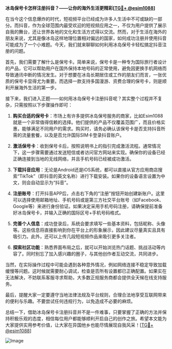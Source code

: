 **冰岛保号卡怎样注册抖音？——让你的海外生活更精彩[[TG💪+ @esim1088](https://t.me/s/esim1088)]**

在当今这个信息爆炸的时代，短视频平台已经成为许多人生活中不可或缺的一部分。而抖音，作为全球范围内最受欢迎的短视频应用之一，不仅为用户提供了展示自我的舞台，还让世界各地的文化和生活方式得以交流。然而，对于生活在海外的朋友来说，尤其是像冰岛这样地理位置相对偏远的国家，如何成功注册并使用抖音可能成为了一个小难题。今天，我们就来聊聊如何利用冰岛保号卡轻松搞定抖音注册的问题。

首先，我们需要了解什么是保号卡。简单来说，保号卡是一种专为国际旅行者设计的产品，它可以帮助用户在国外保持本地号码的正常使用，避免因更换手机网络而导致通讯中断的情况发生。对于想要在冰岛长期居住或工作的朋友们而言，一张优质的保号卡显得尤为重要。而选择一款支持多国漫游、资费合理的保号卡，则是顺利开展海外生活的第一步。

接下来，我们进入正题——如何用冰岛保号卡注册抖音呢？其实整个过程并不复杂，只需按照以下步骤操作即可：

1. **购买合适的保号卡**：市场上有许多提供冰岛保号服务的商家，比如Esim1088就是一个非常值得信赖的选择。他们提供的产品不仅覆盖范围广，而且价格实惠，能够满足不同用户的需求。购买时，请务必确认该保号卡是否支持抖音所需的流量套餐，以及是否允许国际SIM卡登录抖音账户。

2. **激活保号卡**：收到保号卡后，按照说明书上的指引完成激活流程。通常情况下，这一步骤需要通过发送短信或者访问官方网站来实现。确保你的设备已经正确连接到当地的无线网络，并且手机号码已经被成功激活。

3. **下载抖音应用**：无论是Android还是iOS系统，都可以直接从官方应用商店搜索“TikTok”（即抖音的英文名称）进行下载安装。如果你的设备语言设置为中文，则会自动显示为“抖音”。

4. **注册账号**：打开抖音APP后，点击右下角的“注册”按钮开始创建新账户。这里可以选择使用邮箱地址、手机号码或是第三方社交平台账号（如Facebook、Google等）来进行身份验证。如果决定采用手机号码注册，请确保提前准备好冰岛保号卡，并输入正确的国际区号+手机号码格式。

5. **完善个人信息**：成功登录后，系统会要求填写一些基本资料，包括昵称、头像等。这些信息将直接影响到你在平台上的形象展示，因此建议尽量真实且具有吸引力。此外，还可以上传几段短视频作品来吸引更多关注者。

6. **探索社区功能**：熟悉界面布局之后，就可以开始浏览热门话题、挑战活动等内容了。同时别忘了加入感兴趣的圈子，与其他创作者互动交流，共同进步。

当然，在实际操作过程中可能会遇到各种意外情况，例如网络连接不稳定导致加载缓慢等问题。这时候就需要耐心调试，检查是否所有设置都已正确配置。如果实在无法解决，不妨联系客服寻求帮助，大多数正规服务商都会提供全天候在线支持服务。

最后，提醒大家一定要遵守当地法律法规及平台规则，合理合法地享受互联网带来的便利与乐趣。不要尝试任何违规行为，以免造成不必要的麻烦。

总结一下，借助冰岛保号卡注册抖音并不是一件难事，只要掌握了正确的方法并保持积极乐观的态度，相信每位用户都能够顺利开启自己的创作之旅。希望本文能为大家提供实用参考价值，让大家在异国他乡也能尽情展现自我风采！[[TG💪+ @esim1088](https://t.me/s/esim1088)] 

![Image](https://i.postimg.cc/4NQfJmqS/Snipaste-2025-05-13-00-14-12.png)